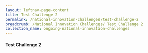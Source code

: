 ```yaml
---
layout: leftnav-page-content
title: Test Challenge 2
permalink: /national-innovation-challenges/test-challenge-2
breadcrumb: /National Innovation Challenges/ Test Challenge 2
collection_name: ongoing-national-innovation-challenges
---
```


#### **Test Challenge 2**
